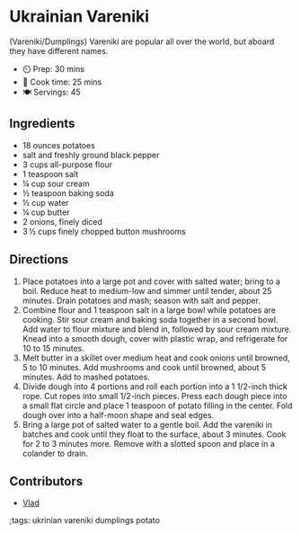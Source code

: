 # Ukrainian Vareniki

(Vareniki/Dumplings) Vareniki are popular all over the world, but aboard they have different names. 

- ⏲️ Prep: 30 mins
- 🍳 Cook time: 25 mins  
- 🍽️ Servings: 45

## Ingredients 
- 18 ounces potatoes
- salt and freshly ground black pepper
- 3 cups all-purpose flour
- 1 teaspoon salt
- ¼ cup sour cream
- ½ teaspoon baking soda
- ½ cup water
- ¼ cup butter
- 2 onions, finely diced
- 3 ½ cups finely chopped button mushrooms

## Directions
1. Place potatoes into a large pot and cover with salted water; bring to a boil. Reduce heat to medium-low and simmer until tender, about 25 minutes. Drain potatoes and mash; season with salt and pepper.
2. Combine flour and 1 teaspoon salt in a large bowl while potatoes are cooking. Stir sour cream and baking soda together in a second bowl. Add water to flour mixture and blend in, followed by sour cream mixture. Knead into a smooth dough, cover with plastic wrap, and refrigerate for 10 to 15 minutes.
3. Melt butter in a skillet over medium heat and cook onions until browned, 5 to 10 minutes. Add mushrooms and cook until browned, about 5 minutes. Add to mashed potatoes.
4. Divide dough into 4 portions and roll each portion into a 1 1/2-inch thick rope. Cut ropes into small 1/2-inch pieces. Press each dough piece into a small flat circle and place 1 teaspoon of potato filling in the center. Fold dough over into a half-moon shape and seal edges.
5. Bring a large pot of salted water to a gentle boil. Add the vareniki in batches and cook until they float to the surface, about 3 minutes. Cook for 2 to 3 minutes more. Remove with a slotted spoon and place in a colander to drain.

## Contributors

- [Vlad](https://github.com/VladPetryshyn)

;tags: ukrinian vareniki dumplings potato

